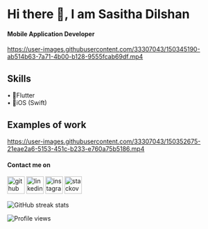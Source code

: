 



# Hi there 👋, I am Sasitha Dilshan
#### Mobile Application Developer
https://user-images.githubusercontent.com/33307043/150345190-ab514b63-7a71-4b00-b128-9555fcab69df.mp4

## Skills
• 📱Flutter <br>
• 📱iOS (Swift)

## Examples of work

https://user-images.githubusercontent.com/33307043/150352675-21eae2a6-5153-451c-b233-e760a75b5186.mp4


#### Contact me on


[<img src='https://cdn.jsdelivr.net/npm/simple-icons@3.0.1/icons/github.svg' alt='github' height='40'>](https://github.com/SasithaDil)  [<img src='https://cdn.jsdelivr.net/npm/simple-icons@3.0.1/icons/linkedin.svg' alt='linkedin' height='40'>](https://www.linkedin.com/in/Sasitha-Digamadulla/)  [<img src='https://cdn.jsdelivr.net/npm/simple-icons@3.0.1/icons/instagram.svg' alt='instagram' height='40'>](https://www.instagram.com/Sasitha_dil/)  [<img src='https://cdn.jsdelivr.net/npm/simple-icons@3.0.1/icons/stackoverflow.svg' alt='stackoverflow' height='40'>](https://stackoverflow.com/users/user:10083812)  

![GitHub streak stats](https://github-readme-streak-stats.herokuapp.com/?user=SasithaDil)  

![Profile views](https://gpvc.arturio.dev/SasithaDil)  
